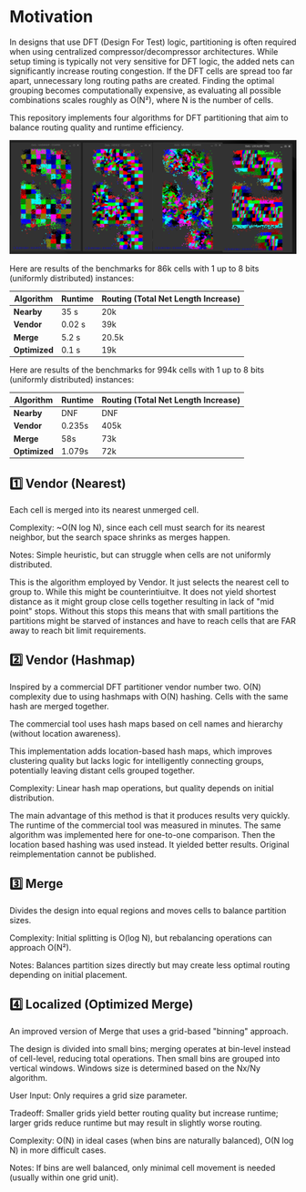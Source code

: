 # Motivation

In designs that use DFT (Design For Test) logic, partitioning is often required when using centralized compressor/decompressor architectures. While setup timing is typically not very sensitive for DFT logic, the added nets can significantly increase routing congestion. If the DFT cells are spread too far apart, unnecessary long routing paths are created. Finding the optimal grouping becomes computationally expensive, as evaluating all possible combinations scales roughly as O(N²), where N is the number of cells.

This repository implements four algorithms for DFT partitioning that aim to balance routing quality and runtime efficiency.


![Partition Example](docs/partition.png)



Here are results of the benchmarks for 86k cells with 1 up to 8 bits (uniformly distributed) instances:

| Algorithm             | Runtime | Routing (Total Net Length Increase) |
| --------------------  | ------- | ----------------------------------- |
| **Nearby**            | 35 s    | 20k                                 |
| **Vendor**            | 0.02 s  | 39k                                 |
| **Merge**             | 5.2 s   | 20.5k                               |
| **Optimized**         | 0.1 s   | 19k                                 |



Here are results of the benchmarks for 994k cells with 1 up to 8 bits (uniformly distributed) instances:

| Algorithm             | Runtime | Routing (Total Net Length Increase) |
| --------------------  | ------- | ----------------------------------- |
| **Nearby**            | DNF     | DNF                                 |
| **Vendor**            | 0.235s  | 405k                                |
| **Merge**             | 58s     | 73k                                 |
| **Optimized**         | 1.079s  | 72k                                 |





## 1️⃣ Vendor (Nearest)

Each cell is merged into its nearest unmerged cell.

Complexity: ~O(N log N), since each cell must search for its nearest neighbor, but the search space shrinks as merges happen.

Notes: Simple heuristic, but can struggle when cells are not uniformly distributed.

This is the algorithm employed by Vendor. It just selects the nearest cell to group to. While this might be counterintiuitve. It does not yield shortest distance as it might group close cells together resulting in lack of "mid point" stops. Without this stops this means that with small partitions the partitions might be starved of instances and have to reach cells that are FAR away to reach bit limit requirements.

## 2️⃣ Vendor (Hashmap)

Inspired by a commercial DFT partitioner vendor number two. O(N) complexity due to using hashmaps with O(N) hashing. Cells with the same hash are merged together.

The commercial tool uses hash maps based on cell names and hierarchy (without location awareness).

This implementation adds location-based hash maps, which improves clustering quality but lacks logic for intelligently connecting groups, potentially leaving distant cells grouped together.

Complexity: Linear hash map operations, but quality depends on initial distribution.

The main advantage of this method is that it produces results very quickly. The runtime of the commercial tool was measured in minutes. The same algorithm was implemented here for one-to-one comparison. Then the location based hashing was used instead. It yielded better results. Original reimplementation cannot be published.

## 3️⃣ Merge

Divides the design into equal regions and moves cells to balance partition sizes.

Complexity: Initial splitting is O(log N), but rebalancing operations can approach O(N²).

Notes: Balances partition sizes directly but may create less optimal routing depending on initial placement.

## 4️⃣ Localized (Optimized Merge)

An improved version of Merge that uses a grid-based "binning" approach.

The design is divided into small bins; merging operates at bin-level instead of cell-level, reducing total operations. Then small bins are grouped into vertical windows. Windows size is determined based on the Nx/Ny algorithm.

User Input: Only requires a grid size parameter.

Tradeoff: Smaller grids yield better routing quality but increase runtime; larger grids reduce runtime but may result in slightly worse routing.

Complexity: O(N) in ideal cases (when bins are naturally balanced), O(N log N) in more difficult cases.

Notes: If bins are well balanced, only minimal cell movement is needed (usually within one grid unit).
